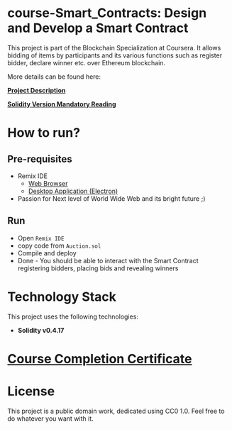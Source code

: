 # course-Smart_Contracts: Design and Develop a Smart Contract

This project is part of the Blockchain Specialization at Coursera. It allows bidding of items by participants and its various functions such as register bidder, declare winner etc. over Ethereum blockchain.

More details can be found here:

**[Project Description](./Project_Description.pdf)**

**[Solidity Version Mandatory Reading](./addendum.md)**

# How to run?

## Pre-requisites
- Remix IDE
  * [Web Browser](http://remix.ethereum.org/)
  * [Desktop Application (Electron)](https://github.com/horizon-games/remix-app/releases)
- Passion for Next level of World Wide Web and its bright future ;)

## Run
- Open `Remix IDE`
- copy code from `Auction.sol`
- Compile and deploy
- Done - You should be able to interact with the Smart Contract registering bidders, placing bids and revealing winners

# Technology Stack
This project uses the following technologies:
- **Solidity v0.4.17**

# [Course Completion Certificate](https://www.coursera.org/account/accomplishments/certificate/SV9QR6WWN3M3)

# License
This project is a public domain work, dedicated using CC0 1.0. Feel free to do whatever you want with it.
